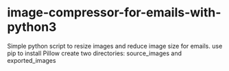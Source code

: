 # image-compressor-for-emails-with-python3
Simple  python script to resize images and  reduce image size for emails. 
use pip to install Pillow
create two directories: source_images and exported_images
